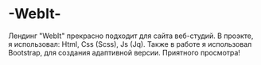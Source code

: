 # -WebIt-
Лендинг "WebIt" прекрасно подходит для сайта веб-студий. В проэкте, я использовал: Html, Css (Scss), Js (Jq). Также в работе я использовал Bootstrap, для создания адаптивной версии. Приятного просмотра!
